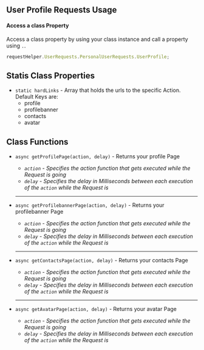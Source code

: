 ## User Profile Requests Usage

#### Access a class Property

Access a class property by using your class instance and call a property using `.`.

```javascript
requestHelper.UserRequests.PersonalUserRequests.UserProfile;
```

## Statis Class Properties

- `static hardLinks` - Array that holds the urls to the specific Action. Default Keys are:
  - profile
  - profilebanner
  - contacts
  - avatar

## Class Functions

- `async getProfilePage(action, delay)` - Returns your profile Page
  - *`action` - Specifies the action function that gets executed while the Request is going*
  - *`delay` - Specifies the delay in Milliseconds between each execution of the `action` while the Request is*

  ---

- `async getProfilebannerPage(action, delay)` - Returns your profilebanner Page
  - *`action` - Specifies the action function that gets executed while the Request is going*
  - *`delay` - Specifies the delay in Milliseconds between each execution of the `action` while the Request is*

  ---

- `async getContactsPage(action, delay)` - Returns your contacts Page
  - *`action` - Specifies the action function that gets executed while the Request is going*
  - *`delay` - Specifies the delay in Milliseconds between each execution of the `action` while the Request is*

  ---

- `async getAvatarPage(action, delay)` - Returns your avatar Page
  - *`action` - Specifies the action function that gets executed while the Request is going*
  - *`delay` - Specifies the delay in Milliseconds between each execution of the `action` while the Request is*
